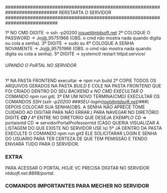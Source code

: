 ########################################################################### 				RERSTARTA O SERVIDOR ###########################################################################

1º NO CMD DIGITE -> ssh -p20200 josuel@ntdsoft.net
2º COLOQUE O PASSWORD -> Joj@_95751966 (OBS. o cmd não mostra nada quando digita ou cola a senha).
3º DIGITE -> sudo su
4º COLOQUE A SENHA NOVAMENTE -> Joj@_95751966 (OBS. o cmd não mostra nada quando digita ou cola a senha).
5º DIGITE -> systemctl restart httpd.service/



###### UPANDO O PoRTAL NO SERVIDOR #####
1º NA PASTA FRONTEND execultar => npm run build
2º COPIE TODOS OS ARQUIVOS GERADOS NA PASTA *BUILD* E COLE NA PASTA *FRONTEND* QUE FOI CRIADO DENTRO DO SEU *BACKEND e NO CMD EXECULTAR O COMANDO npm run gitL* 
3º EM UM NOVO TERMINA(CMD) EXECULTAR OS COMANDOS *SSH* (*ssh -p20200 ###SEU-login(root@ntdsoft.net)###*) DEPOIS COLOCAR SUA SENHA(OBS. A SENHA NÃO APRECE TOME CUIDADO AO DIGITAR PARA NÃO ERRAR.) PARA NAVEGAR NO DIRETÓRIO DIGITE ***CD /***
4º ENTRE NO DIRETORIO QUE DESEJA *EXEMPLO* CD => portaisntd  CD => servidorPortalProfessorntd (CASO QUERIA VISUALIZAR A LISTAGEM DO QUE EXISTE NO SERVIDOR USE ls)
5º JÁ DENTRO DA PASTA EXECULTE  O COMANDO *npm run gitS* ELE SOLICITARAR LOGIN E SENHA DO USUARIO PARA TER CERTEZA DE QUE TEM PEMISSÃO E TENDO ENVIARÁ TUDO PARA O SERVIDOR.

### EXTRA ###
PARA ACESSAR O PORTAL HOJE VC PRECISA DIGITAR NO SERVIDOR *ntdsoft.net:8898/portal*.

### COMANDOS IMPORTANTES PARA MECHER NO SERVIDOR ###
